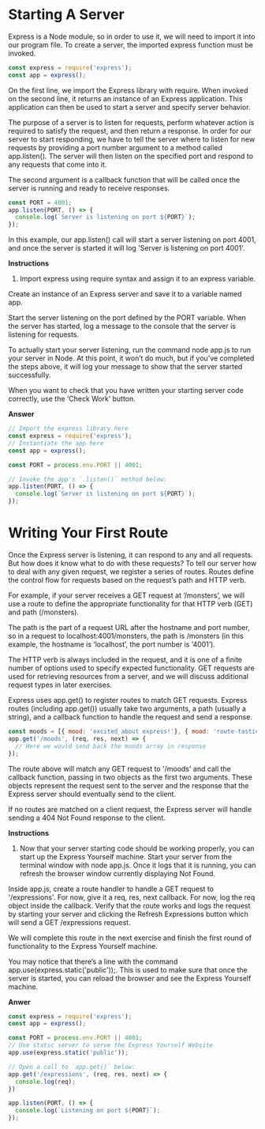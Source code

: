 # Starting A Server
Express is a Node module, so in order to use it, we will need to import it into our program file. To create a server, the imported express function must be invoked.
```js
const express = require('express');
const app = express();
```

On the first line, we import the Express library with require. When invoked on the second line, it returns an instance of an Express application. This application can then be used to start a server and specify server behavior.

The purpose of a server is to listen for requests, perform whatever action is required to satisfy the request, and then return a response. In order for our server to start responding, we have to tell the server where to listen for new requests by providing a port number argument to a method called app.listen(). The server will then listen on the specified port and respond to any requests that come into it.

The second argument is a callback function that will be called once the server is running and ready to receive responses.
```js
const PORT = 4001;
app.listen(PORT, () => {
  console.log(`Server is listening on port ${PORT}`);
});
```
In this example, our app.listen() call will start a server listening on port 4001, and once the server is started it will log 'Server is listening on port 4001'.

**Instructions**
1. Import express using require syntax and assign it to an express variable.

Create an instance of an Express server and save it to a variable named app.

Start the server listening on the port defined by the PORT variable. When the server has started, log a message to the console that the server is listening for requests.

To actually start your server listening, run the command node app.js to run your server in Node. At this point, it won’t do much, but if you’ve completed the steps above, it will log your message to show that the server started successfully.

When you want to check that you have written your starting server code correctly, use the ‘Check Work’ button.

**Answer**
```js
// Import the express library here
const express = require('express');
// Instantiate the app here
const app = express();

const PORT = process.env.PORT || 4001;

// Invoke the app's `.listen()` method below:
app.listen(PORT, () => {
  console.log(`Server is listening on port ${PORT}`);
});
```

# Writing Your First Route
Once the Express server is listening, it can respond to any and all requests. But how does it know what to do with these requests? To tell our server how to deal with any given request, we register a series of routes. Routes define the control flow for requests based on the request’s path and HTTP verb.

For example, if your server receives a GET request at ‘/monsters’, we will use a route to define the appropriate functionality for that HTTP verb (GET) and path (/monsters).

The path is the part of a request URL after the hostname and port number, so in a request to localhost:4001/monsters, the path is /monsters (in this example, the hostname is ‘localhost’, the port number is ‘4001’).

The HTTP verb is always included in the request, and it is one of a finite number of options used to specify expected functionality. GET requests are used for retrieving resources from a server, and we will discuss additional request types in later exercises.

Express uses app.get() to register routes to match GET requests. Express routes (including app.get()) usually take two arguments, a path (usually a string), and a callback function to handle the request and send a response.
```js
const moods = [{ mood: 'excited about express!'}, { mood: 'route-tastic!' }];
app.get('/moods', (req, res, next) => {
  // Here we would send back the moods array in response
});
```
The route above will match any GET request to '/moods' and call the callback function, passing in two objects as the first two arguments. These objects represent the request sent to the server and the response that the Express server should eventually send to the client.

If no routes are matched on a client request, the Express server will handle sending a 404 Not Found response to the client.

**Instructions**
1. Now that your server starting code should be working properly, you can start up the Express Yourself machine. Start your server from the terminal window with node app.js. Once it logs that it is running, you can refresh the browser window currently displaying Not Found.

Inside app.js, create a route handler to handle a GET request to '/expressions'. For now, give it a req, res, next callback. For now, log the req object inside the callback. Verify that the route works and logs the request by starting your server and clicking the Refresh Expressions button which will send a GET /expressions request.

We will complete this route in the next exercise and finish the first round of functionality to the Express Yourself machine.

You may notice that there’s a line with the command app.use(express.static('public'));. This is used to make sure that once the server is started, you can reload the browser and see the Express Yourself machine.

**Anwer**
```js
const express = require('express');
const app = express();

const PORT = process.env.PORT || 4001;
// Use static server to serve the Express Yourself Website
app.use(express.static('public'));

// Open a call to `app.get()` below:
app.get('/expressions', (req, res, next) => {
  console.log(req);
})

app.listen(PORT, () => {
  console.log(`Listening on port ${PORT}`);
});
```
